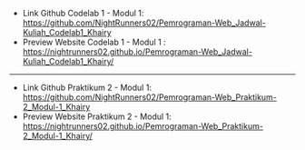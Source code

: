 - Link Github Codelab 1 - Modul 1: https://github.com/NightRunners02/Pemrograman-Web_Jadwal-Kuliah_Codelab1_Khairy
- Preview Website Codelab 1 - Modul 1 : https://nightrunners02.github.io/Pemrograman-Web_Jadwal-Kuliah_Codelab1_Khairy/
---
- Link Github Praktikum 2  - Modul 1: https://github.com/NightRunners02/Pemrograman-Web_Praktikum-2_Modul-1_Khairy
- Preview Website Praktikum 2 - Modul 1: https://nightrunners02.github.io/Pemrograman-Web_Praktikum-2_Modul-1_Khairy/
